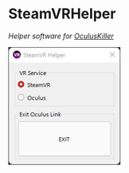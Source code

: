 # SteamVRHelper

_Helper software for [OculusKiller](https://github.com/ItsKaitlyn03/OculusKiller)_

![program](./program.png)